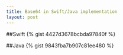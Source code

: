 ```yaml
---
title: Base64 in Swift/Java implementation
layout: post
---
```


##Swift
{% gist 4427d3678bcbda97840f %}

##Java
{% gist 9843fba7b907c81ee480 %}
